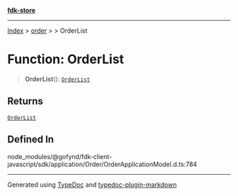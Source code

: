 [**fdk-store**](../../../README.md)
***

[Index](../../../API.md) > [order](../../README.md) > [<internal>](../README.md) > OrderList

# Function: OrderList

> **OrderList**(): [`OrderList`](../type-aliases/type-alias.OrderList.md)

## Returns

[`OrderList`](../type-aliases/type-alias.OrderList.md)

## Defined In

node\_modules/@gofynd/fdk-client-javascript/sdk/application/Order/OrderApplicationModel.d.ts:784

***
Generated using [TypeDoc](https://typedoc.org/) and [typedoc-plugin-markdown](https://www.npmjs.com/package/typedoc-plugin-markdown)
